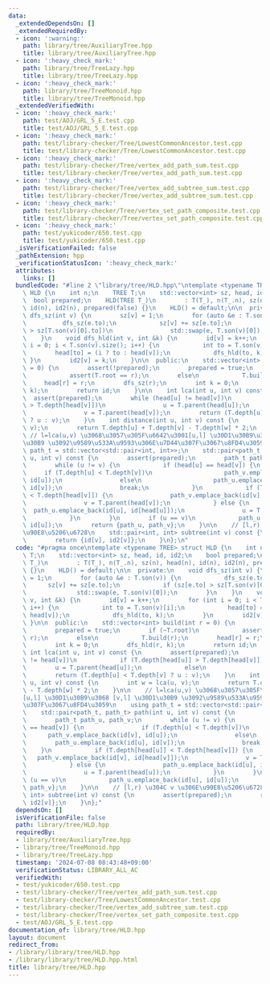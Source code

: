 ```yaml
---
data:
  _extendedDependsOn: []
  _extendedRequiredBy:
  - icon: ':warning:'
    path: library/tree/AuxiliaryTree.hpp
    title: library/tree/AuxiliaryTree.hpp
  - icon: ':heavy_check_mark:'
    path: library/tree/TreeLazy.hpp
    title: library/tree/TreeLazy.hpp
  - icon: ':heavy_check_mark:'
    path: library/tree/TreeMonoid.hpp
    title: library/tree/TreeMonoid.hpp
  _extendedVerifiedWith:
  - icon: ':heavy_check_mark:'
    path: test/AOJ/GRL_5_E.test.cpp
    title: test/AOJ/GRL_5_E.test.cpp
  - icon: ':heavy_check_mark:'
    path: test/library-checker/Tree/LowestCommonAncestor.test.cpp
    title: test/library-checker/Tree/LowestCommonAncestor.test.cpp
  - icon: ':heavy_check_mark:'
    path: test/library-checker/Tree/vertex_add_path_sum.test.cpp
    title: test/library-checker/Tree/vertex_add_path_sum.test.cpp
  - icon: ':heavy_check_mark:'
    path: test/library-checker/Tree/vertex_add_subtree_sum.test.cpp
    title: test/library-checker/Tree/vertex_add_subtree_sum.test.cpp
  - icon: ':heavy_check_mark:'
    path: test/library-checker/Tree/vertex_set_path_composite.test.cpp
    title: test/library-checker/Tree/vertex_set_path_composite.test.cpp
  - icon: ':heavy_check_mark:'
    path: test/yukicoder/650.test.cpp
    title: test/yukicoder/650.test.cpp
  _isVerificationFailed: false
  _pathExtension: hpp
  _verificationStatusIcon: ':heavy_check_mark:'
  attributes:
    links: []
  bundledCode: "#line 2 \"library/tree/HLD.hpp\"\ntemplate <typename TREE> struct\
    \ HLD {\n    int n;\n    TREE T;\n    std::vector<int> sz, head, id, id2;\n  \
    \  bool prepared;\n    HLD(TREE T_)\n        : T(T_), n(T_.n), sz(n), head(n),\
    \ id(n), id2(n), prepared(false) {}\n    HLD() = default;\n\n  private:\n    void\
    \ dfs_sz(int v) {\n        sz[v] = 1;\n        for (auto &e : T.son(v)) {\n  \
    \          dfs_sz(e.to);\n            sz[v] += sz[e.to];\n            if (sz[e.to]\
    \ > sz[T.son(v)[0].to])\n                std::swap(e, T.son(v)[0]);\n        }\n\
    \    }\n    void dfs_hld(int v, int &k) {\n        id[v] = k++;\n        for (int\
    \ i = 0; i < T.son(v).size(); i++) {\n            int to = T.son(v)[i];\n    \
    \        head[to] = (i ? to : head[v]);\n            dfs_hld(to, k);\n       \
    \ }\n        id2[v] = k;\n    }\n\n  public:\n    std::vector<int> build(int r\
    \ = 0) {\n        assert(!prepared);\n        prepared = true;\n        if (~T.root)\n\
    \            assert(T.root == r);\n        else\n            T.build(r);\n   \
    \     head[r] = r;\n        dfs_sz(r);\n        int k = 0;\n        dfs_hld(r,\
    \ k);\n        return id;\n    }\n\n    int lca(int u, int v) const {\n      \
    \  assert(prepared);\n        while (head[u] != head[v])\n            if (T.depth[head[u]]\
    \ > T.depth[head[v]])\n                u = T.parent(head[u]);\n            else\n\
    \                v = T.parent(head[v]);\n        return (T.depth[u] < T.depth[v]\
    \ ? u : v);\n    }\n    int distance(int u, int v) const {\n        int w = lca(u,\
    \ v);\n        return T.depth[u] + T.depth[v] - T.depth[w] * 2;\n    }\n\n   \
    \ // l=lca(u,v) \u3068\u3057\u305F\u6642\u3001[u,l] \u30D1\u30B9\u3068 [v,l] \u30D1\
    \u30B9 \u3092\u9589\u533A\u9593\u306E\u7D44\u307F\u3067\u8FD4\u3059\n    using\
    \ path_t = std::vector<std::pair<int, int>>;\n    std::pair<path_t, path_t> path(int\
    \ u, int v) const {\n        assert(prepared);\n        path_t path_u, path_v;\n\
    \        while (u != v) {\n            if (head[u] == head[v]) {\n           \
    \     if (T.depth[u] < T.depth[v])\n                    path_v.emplace_back(id[v],\
    \ id[u]);\n                else\n                    path_u.emplace_back(id[u],\
    \ id[v]);\n                break;\n            }\n            if (T.depth[head[u]]\
    \ < T.depth[head[v]]) {\n                path_v.emplace_back(id[v], id[head[v]]);\n\
    \                v = T.parent(head[v]);\n            } else {\n              \
    \  path_u.emplace_back(id[u], id[head[u]]);\n                u = T.parent(head[u]);\n\
    \            }\n        }\n        if (u == v)\n            path_u.emplace_back(id[u],\
    \ id[u]);\n        return {path_u, path_v};\n    }\n\n    // [l,r) \u304C v \u306E\
    \u90E8\u5206\u6728\n    std::pair<int, int> subtree(int v) const {\n        assert(prepared);\n\
    \        return {id[v], id2[v]};\n    }\n};\n"
  code: "#pragma once\ntemplate <typename TREE> struct HLD {\n    int n;\n    TREE\
    \ T;\n    std::vector<int> sz, head, id, id2;\n    bool prepared;\n    HLD(TREE\
    \ T_)\n        : T(T_), n(T_.n), sz(n), head(n), id(n), id2(n), prepared(false)\
    \ {}\n    HLD() = default;\n\n  private:\n    void dfs_sz(int v) {\n        sz[v]\
    \ = 1;\n        for (auto &e : T.son(v)) {\n            dfs_sz(e.to);\n      \
    \      sz[v] += sz[e.to];\n            if (sz[e.to] > sz[T.son(v)[0].to])\n  \
    \              std::swap(e, T.son(v)[0]);\n        }\n    }\n    void dfs_hld(int\
    \ v, int &k) {\n        id[v] = k++;\n        for (int i = 0; i < T.son(v).size();\
    \ i++) {\n            int to = T.son(v)[i];\n            head[to] = (i ? to :\
    \ head[v]);\n            dfs_hld(to, k);\n        }\n        id2[v] = k;\n   \
    \ }\n\n  public:\n    std::vector<int> build(int r = 0) {\n        assert(!prepared);\n\
    \        prepared = true;\n        if (~T.root)\n            assert(T.root ==\
    \ r);\n        else\n            T.build(r);\n        head[r] = r;\n        dfs_sz(r);\n\
    \        int k = 0;\n        dfs_hld(r, k);\n        return id;\n    }\n\n   \
    \ int lca(int u, int v) const {\n        assert(prepared);\n        while (head[u]\
    \ != head[v])\n            if (T.depth[head[u]] > T.depth[head[v]])\n        \
    \        u = T.parent(head[u]);\n            else\n                v = T.parent(head[v]);\n\
    \        return (T.depth[u] < T.depth[v] ? u : v);\n    }\n    int distance(int\
    \ u, int v) const {\n        int w = lca(u, v);\n        return T.depth[u] + T.depth[v]\
    \ - T.depth[w] * 2;\n    }\n\n    // l=lca(u,v) \u3068\u3057\u305F\u6642\u3001\
    [u,l] \u30D1\u30B9\u3068 [v,l] \u30D1\u30B9 \u3092\u9589\u533A\u9593\u306E\u7D44\
    \u307F\u3067\u8FD4\u3059\n    using path_t = std::vector<std::pair<int, int>>;\n\
    \    std::pair<path_t, path_t> path(int u, int v) const {\n        assert(prepared);\n\
    \        path_t path_u, path_v;\n        while (u != v) {\n            if (head[u]\
    \ == head[v]) {\n                if (T.depth[u] < T.depth[v])\n              \
    \      path_v.emplace_back(id[v], id[u]);\n                else\n            \
    \        path_u.emplace_back(id[u], id[v]);\n                break;\n        \
    \    }\n            if (T.depth[head[u]] < T.depth[head[v]]) {\n             \
    \   path_v.emplace_back(id[v], id[head[v]]);\n                v = T.parent(head[v]);\n\
    \            } else {\n                path_u.emplace_back(id[u], id[head[u]]);\n\
    \                u = T.parent(head[u]);\n            }\n        }\n        if\
    \ (u == v)\n            path_u.emplace_back(id[u], id[u]);\n        return {path_u,\
    \ path_v};\n    }\n\n    // [l,r) \u304C v \u306E\u90E8\u5206\u6728\n    std::pair<int,\
    \ int> subtree(int v) const {\n        assert(prepared);\n        return {id[v],\
    \ id2[v]};\n    }\n};"
  dependsOn: []
  isVerificationFile: false
  path: library/tree/HLD.hpp
  requiredBy:
  - library/tree/AuxiliaryTree.hpp
  - library/tree/TreeMonoid.hpp
  - library/tree/TreeLazy.hpp
  timestamp: '2024-07-08 08:43:48+09:00'
  verificationStatus: LIBRARY_ALL_AC
  verifiedWith:
  - test/yukicoder/650.test.cpp
  - test/library-checker/Tree/vertex_add_path_sum.test.cpp
  - test/library-checker/Tree/LowestCommonAncestor.test.cpp
  - test/library-checker/Tree/vertex_add_subtree_sum.test.cpp
  - test/library-checker/Tree/vertex_set_path_composite.test.cpp
  - test/AOJ/GRL_5_E.test.cpp
documentation_of: library/tree/HLD.hpp
layout: document
redirect_from:
- /library/library/tree/HLD.hpp
- /library/library/tree/HLD.hpp.html
title: library/tree/HLD.hpp
---
```

